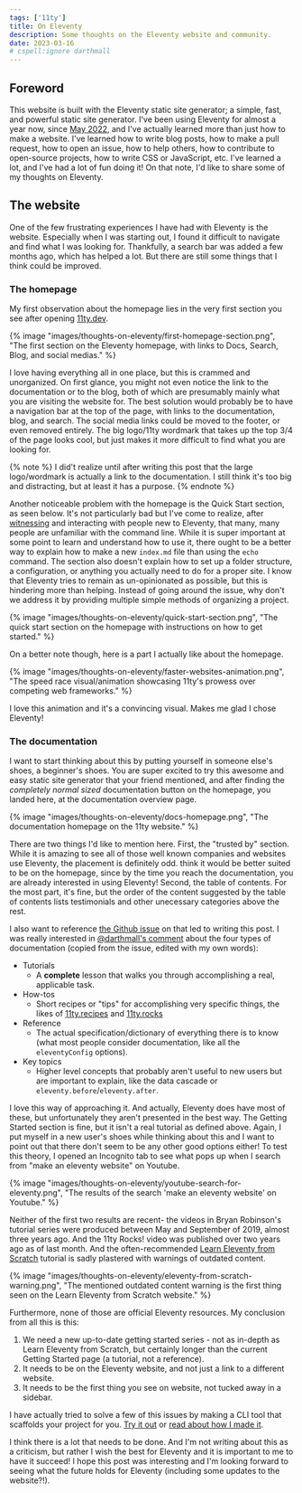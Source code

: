 ```yaml
---
tags: ['11ty']
title: On Eleventy
description: Some thoughts on the Eleventy website and community.
date: 2023-03-16
# cspell:ignore darthmall
---
```


## Foreword

This website is built with the Eleventy static site generator; a simple, fast, and powerful static site generator. I've been using Eleventy for almost a year now, since [May 2022](https://github.com/uncenter/uncenter.org/commit/11b536cd596463e42e2175a312dbf0439ca77103), and I've actually learned more than just how to make a website. I've learned how to write blog posts, how to make a pull request, how to open an issue, how to help others, how to contribute to open-source projects, how to write CSS or JavaScript, etc. I've learned a lot, and I've had a lot of fun doing it! On that note, I'd like to share some of my thoughts on Eleventy.

## The website

One of the few frustrating experiences I have had with Eleventy is the website. Especially when I was starting out, I found it difficult to navigate and find what I was looking for. Thankfully, a search bar was added a few months ago, which has helped a lot. But there are still some things that I think could be improved.

### The homepage

My first observation about the homepage lies in the very first section you see after opening [11ty.dev](https://11ty.dev).

{% image "images/thoughts-on-eleventy/first-homepage-section.png", "The first section on the Eleventy homepage, with links to Docs, Search, Blog, and social medias." %}

I love having everything all in one place, but this is crammed and unorganized. On first glance, you might not even notice the link to the documentation or to the blog, both of which are presumably mainly what you are visiting the website for. The best solution would probably be to have a navigation bar at the top of the page, with links to the documentation, blog, and search. The social media links could be moved to the footer, or even removed entirely. The big logo/11ty wordmark that takes up the top 3/4 of the page looks cool, but just makes it more difficult to find what you are looking for.

{% note %}
I did't realize until after writing this post that the large logo/wordmark is actually a link to the documentation. I still think it's too big and distracting, but at least it has a purpose.
{% endnote %}

Another noticeable problem with the homepage is the Quick Start section, as seen below. It's not particularly bad but I've come to realize, after [witnessing](https://hachyderm.io/@KatherineInCode/109866326892317408) and interacting with people new to Eleventy, that many, many people are unfamiliar with the command line. While it is super important at some point to learn and understand how to use it, there ought to be a better way to explain how to make a new `index.md` file than using the `echo` command. The section also doesn't explain how to set up a folder structure, a configuration, or anything you actually need to do for a proper site. I know that Eleventy tries to remain as un-opinionated as possible, but this is hindering more than helping. Instead of going around the issue, why don't we address it by providing multiple simple methods of organizing a project.

{% image "images/thoughts-on-eleventy/quick-start-section.png", "The quick start section on the homepage with instructions on how to get started." %}

On a better note though, here is a part I actually like about the homepage.

{% image "images/thoughts-on-eleventy/faster-websites-animation.png", "The speed race visual/animation showcasing 11ty's prowess over competing web frameworks." %}

I love this animation and it's a convincing visual. Makes me glad I chose Eleventy!

### The documentation

I want to start thinking about this by putting yourself in someone else's shoes, a beginner's shoes. You are super excited to try this awesome and easy static site generator that your friend mentioned, and after finding the _completely normal sized_ documentation button on the homepage, you landed here, at the documentation overview page.

{% image "images/thoughts-on-eleventy/docs-homepage.png", "The documentation homepage on the 11ty website." %}

There are two things I'd like to mention here. First, the "trusted by" section. While it is amazing to see all of those well known companies and websites use Eleventy, the placement is definitely odd. think it would be better suited to be on the homepage, since by the time you reach the documentation, you are already interested in using Eleventy! Second, the table of contents. For the most part, it's fine, but the order of the content suggested by the table of contents lists testimonials and other unecessary categories above the rest.

I also want to reference [the Github issue](https://github.com/11ty/eleventy/issues/2855) on that led to writing this post. I was really interested in [@darthmall's comment](https://github.com/11ty/eleventy/issues/2855#issuecomment-1463988371) about the four types of documentation (copied from the issue, edited with my own words):

- Tutorials
  - A **complete** lesson that walks you through accomplishing a real, applicable task.
- How-tos
  - Short recipes or "tips" for accomplishing very specific things, the likes of [11ty.recipes](https://11ty.recipes/) and [11ty.rocks](https://11ty.rocks/)
- Reference
  - The actual specification/dictionary of everything there is to know (what most people consider documentation, like all the `eleventyConfig` options).
- Key topics
  - Higher level concepts that probably aren't useful to new users but are important to explain, like the data cascade or `eleventy.before`/`eleventy.after`.

I love this way of approaching it. And actually, Eleventy does have most of these, but unfortunately they aren't presented in the best way. The Getting Started section is fine, but it isn't a real tutorial as defined above. Again, I put myself in a new user's shoes while thinking about this and I want to point out that there don't seem to be any other good options either! To test this theory, I opened an Incognito tab to see what pops up when I search from "make an eleventy website" on Youtube.

{% image "images/thoughts-on-eleventy/youtube-search-for-eleventy.png", "The results of the search 'make an eleventy website' on Youtube." %}

Neither of the first two results are recent- the videos in Bryan Robinson's tutorial series were produced between May and September of 2019, almost three years ago. And the 11ty Rocks! video was published over two years ago as of last month. And the often-recommended [Learn Eleventy from Scratch](https://learneleventyfromscratch.com/) tutorial is sadly plastered with warnings of outdated content.

{% image "images/thoughts-on-eleventy/eleventy-from-scratch-warning.png", "The mentioned outdated content warning is the first thing seen on the Learn Eleventy from Scratch website." %}

Furthermore, none of those are official Eleventy resources. My conclusion from all this is this:

1. We need a new up-to-date getting started series - not as in-depth as Learn Eleventy from Scratch, but certainly longer than the current Getting Started page (a tutorial, not a reference).
2. It needs to be on the Eleventy website, and not just a link to a different website.
3. It needs to be the first thing you see on website, not tucked away in a sidebar.

I have actually tried to solve a few of this issues by making a CLI tool that scaffolds your project for you. [Try it out](https://github.com/uncenter/create-eleventy-app) or [read about how I made it](https://www.uncenter.org/posts/making-create-eleventy-app/).

I think there is a lot that needs to be done. And I'm not writing about this as a criticism, but rather I wish the best for Eleventy and it is important to me to have it succeed! I hope this post was interesting and I'm looking forward to seeing what the future holds for Eleventy (including some updates to the website?!).
